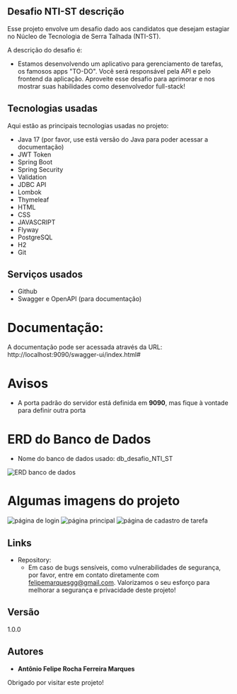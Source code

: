## Desafio NTI-ST descrição
Esse projeto envolve um desafio dado aos candidatos que desejam estagiar no Núcleo de Tecnologia de Serra Talhada (NTI-ST).

A descrição do desafio é:
* Estamos desenvolvendo um aplicativo para gerenciamento de tarefas, os famosos apps
"TO-DO". Você será responsável pela API e pelo frontend da aplicação. Aproveite esse
desafio para aprimorar e nos mostrar suas habilidades como desenvolvedor full-stack!

## Tecnologias usadas

Aqui estão as principais tecnologias usadas no projeto:

* Java 17 (por favor, use está versão do Java para poder acessar a documentação)
* JWT Token
* Spring Boot
* Spring Security
* Validation
* JDBC API
* Lombok
* Thymeleaf
* HTML
* CSS
* JAVASCRIPT
* Flyway
* PostgreSQL
* H2
* Git


## Serviços usados

* Github
* Swagger e OpenAPI (para documentação)


# Documentação:
A documentação pode ser acessada através da URL: http://localhost:9090/swagger-ui/index.html#


# Avisos
* A porta padrão do servidor está definida em **9090**, mas fique à vontade para definir outra porta


# ERD do Banco de Dados
* Nome do banco de dados usado: db_desafio_NTI_ST

![ERD banco de dados](https://github.com/felipemarques001/desafio-NTI-ST/assets/82411791/1b0ec0c0-a082-4f98-b91e-be5f6835f7e6)

# Algumas imagens do projeto
![página de login](https://github.com/felipemarques001/desafio-NTI-ST/assets/82411791/eccddd48-c76d-4c48-8145-1b7dc6e4fea4)
![página principal](https://github.com/felipemarques001/desafio-NTI-ST/assets/82411791/0bd70b89-e8c5-4dbb-a522-a8a080656f81)
![página de cadastro de tarefa](https://github.com/felipemarques001/desafio-NTI-ST/assets/82411791/5a5a08f6-6fc8-4b1b-87ea-609cf798833c)


## Links
- Repository: 
    - Em caso de bugs sensíveis, como vulnerabilidades de segurança, por favor, entre em contato diretamente com felipemarquesgg@gmail.com. Valorizamos o seu esforço para melhorar a segurança e privacidade deste projeto!

## Versão
1.0.0


## Autores

* **Antônio Felipe Rocha Ferreira Marques**

Obrigado por visitar este projeto!
